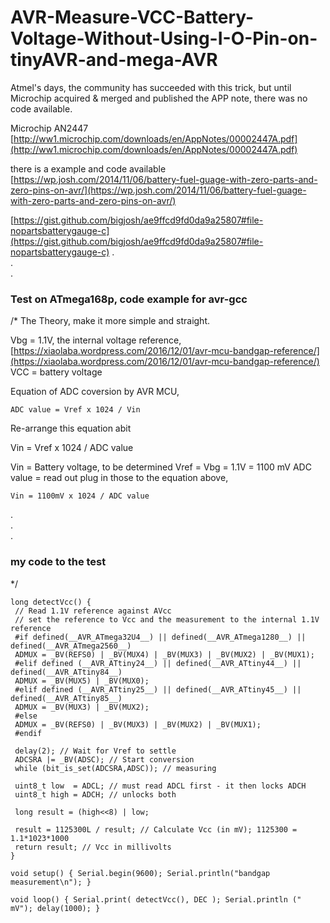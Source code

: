 # AVR-Measure-VCC-Battery-Voltage-Without-Using-I-O-Pin-on-tinyAVR-and-mega-AVR
Atmel's days, the community has succeeded with this trick, but until Microchip acquired & merged and published the APP note, there was no code available.  

Microchip AN2447 [http://ww1.microchip.com/downloads/en/AppNotes/00002447A.pdf](http://ww1.microchip.com/downloads/en/AppNotes/00002447A.pdf)  

there is a example and code available   
[https://wp.josh.com/2014/11/06/battery-fuel-guage-with-zero-parts-and-zero-pins-on-avr/](https://wp.josh.com/2014/11/06/battery-fuel-guage-with-zero-parts-and-zero-pins-on-avr/)  

[https://gist.github.com/bigjosh/ae9ffcd9fd0da9a25807#file-nopartsbatterygauge-c](https://gist.github.com/bigjosh/ae9ffcd9fd0da9a25807#file-nopartsbatterygauge-c)
.  
.  
.  



### Test on ATmega168p, code example for avr-gcc
/*
The Theory, make it more simple and straight.

Vbg = 1.1V, the internal voltage reference, [https://xiaolaba.wordpress.com/2016/12/01/avr-mcu-bandgap-reference/](https://xiaolaba.wordpress.com/2016/12/01/avr-mcu-bandgap-reference/)  
VCC = battery voltage  

Equation of ADC coversion by AVR MCU,  
```
ADC value = Vref x 1024 / Vin  
```

Re-arrange this equation abit  

Vin = Vref x 1024 / ADC value  

Vin = Battery voltage, to be determined
Vref = Vbg = 1.1V = 1100 mV
ADC value = read out
plug in those to the equation above, 
```  
Vin = 1100mV x 1024 / ADC value  
```  

.  
.  
.  

### my code to the test  


*/


```
long detectVcc() {
 // Read 1.1V reference against AVcc
 // set the reference to Vcc and the measurement to the internal 1.1V reference
 #if defined(__AVR_ATmega32U4__) || defined(__AVR_ATmega1280__) || defined(__AVR_ATmega2560__)
 ADMUX = _BV(REFS0) | _BV(MUX4) | _BV(MUX3) | _BV(MUX2) | _BV(MUX1);
 #elif defined (__AVR_ATtiny24__) || defined(__AVR_ATtiny44__) || defined(__AVR_ATtiny84__)
 ADMUX = _BV(MUX5) | _BV(MUX0);
 #elif defined (__AVR_ATtiny25__) || defined(__AVR_ATtiny45__) || defined(__AVR_ATtiny85__)
 ADMUX = _BV(MUX3) | _BV(MUX2);
 #else
 ADMUX = _BV(REFS0) | _BV(MUX3) | _BV(MUX2) | _BV(MUX1);
 #endif

 delay(2); // Wait for Vref to settle
 ADCSRA |= _BV(ADSC); // Start conversion
 while (bit_is_set(ADCSRA,ADSC)); // measuring

 uint8_t low  = ADCL; // must read ADCL first - it then locks ADCH
 uint8_t high = ADCH; // unlocks both

 long result = (high<<8) | low;

 result = 1125300L / result; // Calculate Vcc (in mV); 1125300 = 1.1*1023*1000
 return result; // Vcc in millivolts
}
 
void setup() { Serial.begin(9600); Serial.println("bandgap measurement\n"); }
 
void loop() { Serial.print( detectVcc(), DEC ); Serial.println (" mV"); delay(1000); }

```
